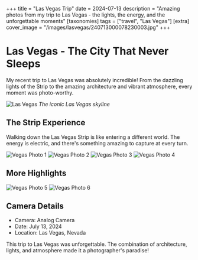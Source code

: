 +++
title = "Las Vegas Trip"
date = 2024-07-13
description = "Amazing photos from my trip to Las Vegas - the lights, the energy, and the unforgettable moments"
[taxonomies]
tags = ["travel", "Las Vegas"]
[extra]
cover_image = "/images/lasvegas/240713000078230003.jpg"
+++

# Las Vegas - The City That Never Sleeps

My recent trip to Las Vegas was absolutely incredible! From the dazzling lights of the Strip to the amazing architecture and vibrant atmosphere, every moment was photo-worthy.

![Las Vegas](/images/lasvegas/240713000078230003.jpg)
*The iconic Las Vegas skyline*

## The Strip Experience

Walking down the Las Vegas Strip is like entering a different world. The energy is electric, and there's something amazing to capture at every turn.

![Vegas Photo 1](/images/lasvegas/240713000078230004.jpg)
![Vegas Photo 2](/images/lasvegas/240713000078230005.jpg)
![Vegas Photo 3](/images/lasvegas/240713000078230006.jpg)
![Vegas Photo 4](/images/lasvegas/240713000078230007.jpg)

## More Highlights

![Vegas Photo 5](/images/lasvegas/240713000078230008.jpg)
![Vegas Photo 6](/images/lasvegas/240713000078230009.jpg)

## Camera Details

- Camera: Analog Camera
- Date: July 13, 2024
- Location: Las Vegas, Nevada

This trip to Las Vegas was unforgettable. The combination of architecture, lights, and atmosphere made it a photographer's paradise!
